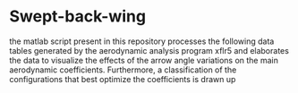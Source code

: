# Swept-back-wing
 the matlab script present in this repository processes the following data tables generated by the aerodynamic analysis program xflr5 and elaborates the data to visualize the effects of the arrow angle variations on the main aerodynamic coefficients. Furthermore, a classification of the configurations that best optimize the coefficients is drawn up
